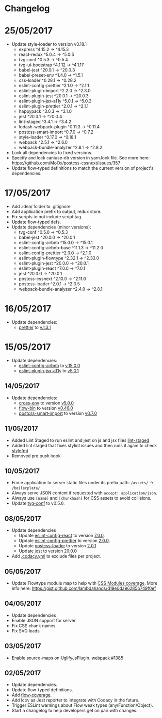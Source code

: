 # Changelog

# 25/05/2017

  * Update style-loader to version v0.18.1
    * express                  ^4.15.2  →  ^4.15.3
    * react-redux               ^5.0.4  →   ^5.0.5
    * tvg-conf                  ^0.5.3  →   ^0.5.4
    * tvg-ui-bootstrap         ^4.1.12  →  ^4.1.17
    * babel-jest               ^20.0.1  →  ^20.0.3
    * babel-preset-env          ^1.4.0  →   ^1.5.1
    * css-loader               ^0.28.1  →  ^0.28.2
    * eslint-config-prettier    ^2.1.0  →   ^2.1.1
    * eslint-plugin-import      ^2.2.0  →   ^2.3.0
    * eslint-plugin-jest       ^20.0.1  →  ^20.0.3
    * eslint-plugin-jsx-a11y    ^5.0.1  →   ^5.0.3
    * eslint-plugin-prettier    ^2.0.1  →   ^2.1.1
    * happypack                 ^3.0.3  →   ^3.1.0
    * jest                     ^20.0.1  →  ^20.0.4
    * lint-staged               ^3.4.1  →   ^3.4.2
    * lodash-webpack-plugin    ^0.11.3  →  ^0.11.4
    * postcss-smart-import      ^0.7.0  →   ^0.7.2
    * style-loader             ^0.17.0  →  ^0.18.1
    * webpack                   ^2.5.1  →   ^2.6.0
    * webpack-bundle-analyzer   ^2.8.1  →   ^2.8.2
  * Lock all dependencies to fixed versions.
  * Specify and lock caniuse-db version in yarn.lock file. See more here: https://github.com/MoOx/postcss-cssnext/issues/357
  * Update flow-typed definitions to match the current version of project's dependencies.

# 17/05/2017

  * Add .idea/ folder to .gitignore
  * Add application prefix to output, redux store.
  * Fix scripts to not include script tag.
  * Update flow-typed defs.
  * Update dependencies (minor versions):
    * tvg-conf                    ^0.5.0  →   ^0.5.3
    * babel-jest                 ^20.0.0  →  ^20.0.1
    * eslint-config-airbnb       ^15.0.0  →  ^15.0.1
    * eslint-config-airbnb-base  ^11.1.3  →  ^11.2.0
    * eslint-config-prettier      ^2.0.0  →   ^2.1.0
    * eslint-plugin-flowtype     ^2.32.1  →  ^2.33.0
    * eslint-plugin-jest         ^20.0.0  →  ^20.0.1
    * eslint-plugin-react         ^7.0.0  →   ^7.0.1
    * jest                       ^20.0.0  →  ^20.0.1
    * postcss-cssnext            ^2.10.0  →  ^2.11.0
    * postcss-loader              ^2.0.1  →   ^2.0.5
    * webpack-bundle-analyzer     ^2.4.0  →   ^2.8.1

# 16/05/2017

  * Update dependencies:
    * [prettier](https://github.com/prettier/prettier) to [v.1.3.1](https://github.com/prettier/prettier/releases/tag/1.3.0)

# 15/05/2017

  * Update dependencies:
    * [eslint-config-airbnb](https://github.com/airbnb/javascript) to [v.15.0.0](https://github.com/airbnb/javascript/blob/master/packages/eslint-config-airbnb/CHANGELOG.md#1500--2017-05-14)
    * [eslint-plugin-jsx-a11y](https://github.com/evcohen/eslint-plugin-jsx-a11y) to [v5.0.1](https://github.com/evcohen/eslint-plugin-jsx-a11y/blob/master/CHANGELOG.md#500--2017-05-05)

## 14/05/2017

  * Update dependencies:
    * [cross-env](https://github.com/kentcdodds/cross-env) to version [v5.0.0](https://github.com/kentcdodds/cross-env/releases/tag/v5.0.0)
    * [flow-bin](https://github.com/flowtype/flow-bin) to version [v0.46.0](https://github.com/facebook/flow/releases/tag/v0.46.0)
    * [postcss-smart-import](https://github.com/sebastian-software/postcss-smart-import) to version [v0.7.0](https://github.com/sebastian-software/postcss-smart-import/releases/tag/0.7.0)

## 11/05/2017

  * Added Lint Staged to run eslint and jest on js and jsx files [lint-staged](https://github.com/okonet/lint-staged)
  * Added lint staged that fixes stylint issues and then runs it again to check [stylefmt](https://github.com/morishitter/stylefmt)
  * Removed pre push hook

## 10/05/2017

  * Force application to server static files under its prefix path: `/assets/` -> `/boilerplate/`
  * Always serve JSON content if requested with `accept: application/json`.
  * Always use `[name]` and `[chunkhash]` for CSS assets to avoid collisions.
  * Update [tvg-conf](https://bitbucket.org/betfair-us/tvg-conf) to v0.5.0.

## 08/05/2017

  * Update dependencies
    * Update [eslint-config-react](https://github.com/yannickcr/eslint-plugin-react) to version [7.0.0](https://github.com/yannickcr/eslint-plugin-react/blob/master/CHANGELOG.md#700---2017-05-06).
    * Update [eslint-config-prettier](https://github.com/prettier/eslint-config-prettier) to version [2.0.0](https://github.com/prettier/eslint-config-prettier/blob/master/CHANGELOG.md#version-200-2017-05-07).
    * Update [postcss-loader](https://github.com/postcss/postcss-loader) to version [2.0.1](https://github.com/postcss/postcss-loader/blob/master/CHANGELOG.md#201-2017-05-08)
    * Update [jest](https://github.com/facebook/jest) to version [20.0.0](https://github.com/facebook/jest/blob/2a9d2daf2f320da2ce828e618b7f4ce37133bb8d/CHANGELOG.md#jest-2000)
  * Add [.codacy.yml](https://support.codacy.com/hc/en-us/articles/115002130625-Codacy-Configuration-File) to exclude files per project.

## 05/05/2017

  * Update Flowtype module map to help with [CSS Modules coverage](https://github.com/ckknight/css-module-flow). More info here: https://gist.github.com/lambdahands/d19e0da96285b749f0ef

## 04/05/2017

  * Update dependencies
  * Enable JSON support for server
  * Fix CSS chunk names
  * Fix SVG loads

## 03/05/2017

  * Enable source-maps on UglifyJsPlugin. [webpack #1385](https://github.com/webpack/webpack/issues/1385)

## 02/05/2017

  * Update dependencies.
  * Update flow-typed definitions.
  * Add [flow-coverage](https://github.com/rpl/flow-coverage-report).
  * Add lcov as Jest reporter to integrate with Codacy in the future.
  * Trigger ESLint warnings about Flow weak types (any/Function/Object).
  * Start a changelog to help developers get on pair with changes.
